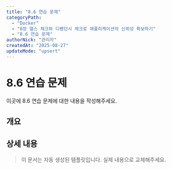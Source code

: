 ```yaml
---
title: "8.6 연습 문제"
categoryPath:
  - "Docker"
  - "8장 헬스 체크와 디펜던시 체크로 애플리케이션의 신뢰성 확보하기"
  - "8.6 연습 문제"
authorNick: "관리자"
createdAt: "2025-08-27"
updateMode: "upsert"
---
```


# 8.6 연습 문제

이곳에 8.6 연습 문제에 대한 내용을 작성해주세요.

## 개요

<!-- 내용을 작성해주세요 -->

## 상세 내용

<!-- 내용을 작성해주세요 -->

> 이 문서는 자동 생성된 템플릿입니다. 실제 내용으로 교체해주세요.
